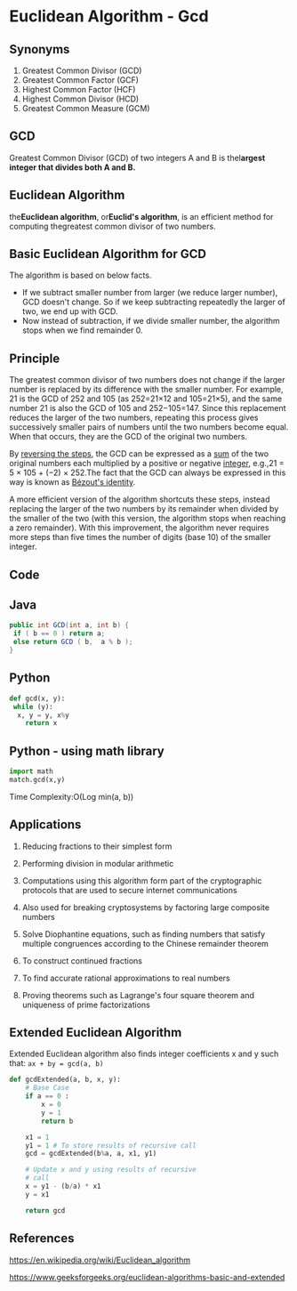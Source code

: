# Euclidean Algorithm - Gcd

## Synonyms

1. Greatest Common Divisor (GCD)
2. Greatest Common Factor (GCF)
3. Highest Common Factor (HCF)
4. Highest Common Divisor (HCD)
5. Greatest Common Measure (GCM)

## GCD

Greatest Common Divisor (GCD) of two integers A and B is thel**argest integer that divides both A and B.**

## Euclidean Algorithm

the**Euclidean algorithm**, or**Euclid's algorithm**, is an efficient method for computing thegreatest common divisor of two numbers.

## Basic Euclidean Algorithm for GCD

The algorithm is based on below facts.

- If we subtract smaller number from larger (we reduce larger number), GCD doesn't change. So if we keep subtracting repeatedly the larger of two, we end up with GCD.
- Now instead of subtraction, if we divide smaller number, the algorithm stops when we find remainder 0.

## Principle

The greatest common divisor of two numbers does not change if the larger number is replaced by its difference with the smaller number. For example, 21 is the GCD of 252 and 105 (as 252=21×12 and 105=21×5), and the same number 21 is also the GCD of 105 and 252−105=147. Since this replacement reduces the larger of the two numbers, repeating this process gives successively smaller pairs of numbers until the two numbers become equal. When that occurs, they are the GCD of the original two numbers.

By [reversing the steps](https://en.wikipedia.org/wiki/Extended_Euclidean_algorithm), the GCD can be expressed as a [sum](https://en.wikipedia.org/wiki/Linear_combination) of the two original numbers each multiplied by a positive or negative [integer](https://en.wikipedia.org/wiki/Integer), e.g.,21 = 5 × 105 + (−2) × 252.The fact that the GCD can always be expressed in this way is known as [Bézout's identity](https://en.wikipedia.org/wiki/B%C3%A9zout%27s_identity).

A more efficient version of the algorithm shortcuts these steps, instead replacing the larger of the two numbers by its remainder when divided by the smaller of the two (with this version, the algorithm stops when reaching a zero remainder). With this improvement, the algorithm never requires more steps than five times the number of digits (base 10) of the smaller integer.

## Code

## Java

```java
public int GCD(int a, int b) {
 if ( b == 0 ) return a;
 else return GCD ( b,  a % b );
}
```

## Python

```python
def gcd(x, y):
 while (y):
  x, y = y, x%y
    return x
```

## Python - using math library

```python
import math
match.gcd(x,y)
```

Time Complexity:O(Log min(a, b))

## Applications

1. Reducing fractions to their simplest form

2. Performing division in modular arithmetic

3. Computations using this algorithm form part of the cryptographic protocols that are used to secure internet communications

4. Also used for breaking cryptosystems by factoring large composite numbers

5. Solve Diophantine equations, such as finding numbers that satisfy multiple congruences according to the Chinese remainder theorem

6. To construct continued fractions

7. To find accurate rational approximations to real numbers

8. Proving theorems such as Lagrange's four square theorem and uniqueness of prime factorizations

## Extended Euclidean Algorithm

Extended Euclidean algorithm also finds integer coefficients x and y such that: `ax + by = gcd(a, b)`

```python
def gcdExtended(a, b, x, y):
    # Base Case
    if a == 0 :
        x = 0
        y = 1
        return b

    x1 = 1
    y1 = 1 # To store results of recursive call
    gcd = gcdExtended(b%a, a, x1, y1)

    # Update x and y using results of recursive
    # call
    x = y1 - (b/a) * x1
    y = x1

    return gcd
```

## References

<https://en.wikipedia.org/wiki/Euclidean_algorithm>

<https://www.geeksforgeeks.org/euclidean-algorithms-basic-and-extended>
